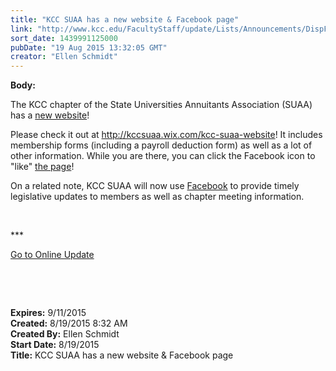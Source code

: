 ```yaml
---
title: "​KCC SUAA has a new website & Facebook page"
link: "http://www.kcc.edu/FacultyStaff/update/Lists/Announcements/DispForm.aspx?ID=2008"
sort_date: 1439991125000
pubDate: "19 Aug 2015 13:32:05 GMT"
creator: "Ellen Schmidt"
---
```


<div><b>Body:</b> <div class="ExternalClass058760C8803A4CF78B208028B2D4988A"><p>The KCC chapter of the State Universities Annuitants Association (SUAA) has a <a href="http://kccsuaa.wix.com/kcc-suaa-website">new website</a>!</p>
<p>Please check it out at <a href="http://kccsuaa.wix.com/kcc-suaa-website">http://kccsuaa.wix.com/kcc-suaa-website</a>! It includes membership forms (including a payroll deduction form) as well as a lot of other information. While you are there, you can click the Facebook icon to &quot;like&quot; <a href="https://www.facebook.com/pages/State-University-Annuitants-Association-KCC-SUAA/1584576008464435?ref=hl">the page</a>!</p>
<p>On a related note, KCC SUAA will now use <a href="https://www.facebook.com/pages/State-University-Annuitants-Association-KCC-SUAA/1584576008464435?ref=hl">Facebook</a> to provide timely legislative updates to members as well as chapter meeting information. </p>
<p> </p>
<p>***</p>
<p><a href="/update">Go to Online Update</a></p>
<p> </p>
<p><br /></p></div></div>
<div><b>Expires:</b> 9/11/2015</div>
<div><b>Created:</b> 8/19/2015 8:32 AM</div>
<div><b>Created By:</b> Ellen Schmidt</div>
<div><b>Start Date:</b> 8/19/2015</div>
<div><b>Title:</b> ​KCC SUAA has a new website &amp; Facebook page</div>
